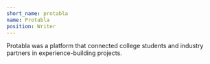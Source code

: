 ```yaml
---
short_name: protabla
name: Protabla
position: Writer
---
```

Protabla was a platform that connected college students and industry partners in experience-building projects.